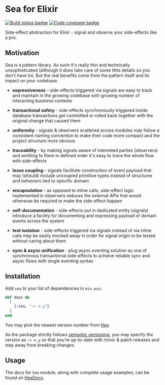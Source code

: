 # Sea for Elixir

[![Build status badge](https://img.shields.io/circleci/project/github/surgeventures/sea-elixir/master.svg)](https://circleci.com/gh/surgeventures/sea-elixir/tree/master)
[![Code coverage badge](https://img.shields.io/codecov/c/github/surgeventures/sea-elixir/master.svg)](https://codecov.io/gh/surgeventures/sea-elixir/branch/master)

Side-effect abstraction for Elixir - signal and observe your side-effects like a pro.

## Motivation

Sea is a pattern library. As such it's really thin and technically unsophisticated (although it does
take care of some little details so you don't have to). But the real benefits come from the pattern
itself and its impact on your codebase.

* **expressiveness** - side-effects triggered via signals are easy to track and maintain in the
  growing codebase with growing number of interacting business contexts

* **transactional safety** - side-effects synchronously triggered inside database transactions
  get committed or rolled back together with the original change that caused them

* **uniformity** - signals & observers scattered across modules may follow a consistent naming
  convention to make their code more compact and the project structure more obvious

* **traceability** - by making signals aware of interested parties (observers) and emitting to
  them in defined order it's easy to trace the whole flow with side-effects

* **loose coupling** - signals facilitate construction of event payload that may (should) include
  uncoupled primitive types instead of structures and behaviors tied to specific domain

* **encapsulation** - as opposed to inline calls, side-effect logic implemented in observers
  reduces the external APIs that would otherwise be required to make the side-effect happen

* **self-documentation** - side-effects put in dedicated entity (signals) introduce a facility for
  documenting and expressing payload of domain events across the system

* **test isolation** - side-effects triggered via signals instead of via inline calls may be
  easily mocked away in order for signal origin to be tested without caring about them

* **sync & async unification** - plug async eventing solution as one of synchronous transactional
  side-effects to achieve reliable sync and async flows with single eventing syntax

## Installation

Add `sea` to your list of dependencies in `mix.exs`:

```elixir
def deps do
  [
    {:sea, "~> x.y"}
  ]
end
```

You may pick the newest version number from [Hex](https://hex.pm/packages/sea).

As the package strictly follows [semantic versioning](https://semver.org), you may specify the
version as `~> x.y` so that you're up-to-date with minor & patch releases and stay away from
breaking changes.

## Usage

The docs for `Sea` module, along with complete usage examples, can be found on
[HexDocs](https://hexdocs.pm/sea).
